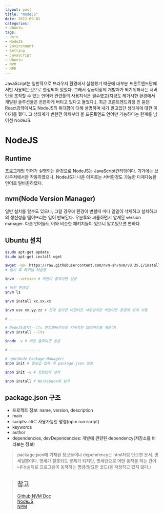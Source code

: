 ```yaml
---
layout: post
title: "NodeJS"
date: 2022-09-01
categories:
- Ubuntu
tags:
- Unix
- NodeJS
- Environment
- Setting
- JavaScript
- Ubuntu
- NVM
- NPM
---
```

JavaScript는 일반적으로 브라우저 환경에서 실행했기 때문에 대부분 프론트엔드단에서만 사용되는것으로 한정되어 있었다. 그래서 상급이상의 개발자가 되기위해서는 서버단을 조작할 수 있는 언어와 관련툴의 사용지식은 필수였고(지금도 레거시한 환경에서 개발된 솔루션들은 든든하게 버티고 있다고 들었다.), 최근 프론트엔드과정 전 듣던 React강좌에서도 NodeJS의 위대함에 대해 설명하며 내가 알고있던 생태계에 대한 이야기를 했다. 그 생태계가 변한건 이제부터 볼 프론트엔드 언어만 가능하다는 한계를 넘어선 NodeJS.

# NodeJS

## Runtime
프로그래밍 언어가 실행되는 환경으로 NodeJS는 JavaScript런타임이다. 과거에는 브라우저에서만 작동하였으나, NodeJS가 나온 이후로는 서버환경도 가능한 다재다능한 언어로 탈바꿈하였다.

## nvm(Node Version Manager)
일반 설치를 할수도 있으나, 그럴 경우에 환경이 변할때 마다 일일이 삭제하고 설치하고의 생산성을 떨어뜨리는 일이 반복된다. 우분투와 씨름하면서 알게된 version manager. 다른 언어들도 이와 비슷한 패키지들이 있으니 알고있으면 편하다.

## Ubuntu 설치

```bash
$sudo apt-get update
$sudo apt-get install wget

$wget -qO- https://raw.githubusercontent.com/nvm-sh/nvm/v0.39.1/install.sh | bash
# 설치 후 터미널 재실행

$nvm --version # 버전이 출력이면 성공

# 버전 변경법
$nvm ls

$nvm install xx.xx.xx

$nvm use xx.yy.zz # 전에 설치한 버전이든 새로설치한 버전이든 환경에 맞게 사용

# --------------

# NodeJS설치(--lts 안정화버전으로 지속적인 업데이트를 해준다)
$nvm install --lts 

$node -v # 버전 출력이면 성공

# --------------

# npm(Node Package Manager)
$npm init # 정보값 입력 후 package.json 생성

$npm init -y # 정보입력 생략

$npm install # Workspace에 설치
```

## package.json 구조
- 프로젝트 정보: name, version, description
- main
- scripts: cli로 사용가능한 명령(npm run script)
- keywords
- author
- dependencies, devDependencies: 개발에 관련된 dependency(저장소를 바라보는 정보)

> package.json에 기재된 정보들이나 dependency는 html처럼 단순한 문서. 명세일뿐이다. 명세가 잘못되도 문제가 되지만, 명세만으로 어떤 동작을 하는 건아니다(실제로 프로그램이 동작하는 명령(필요한 코드)을 저장하고 있지 않다.)

> ## 참고
> [Github:NVM Doc](https://github.com/nvm-sh/nvm#install--update-script)   
> [NodeJS](https://nodejs.org/en/)   
> [NPM](https://www.npmjs.com/)